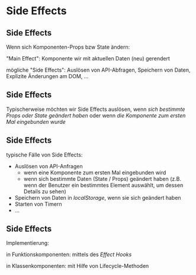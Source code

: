 # Side Effects

## Side Effects

Wenn sich Komponenten-Props bzw State ändern:

"Main Effect": Komponente wir mit aktuellen Daten (neu) gerendert

mögliche "Side Effects": Auslösen von API-Abfragen, Speichern von Daten, Explizite Änderungen am DOM, ...

## Side Effects

Typischerweise möchten wir Side Effects auslösen, wenn _sich bestimmte Props oder State geändert haben_ oder wenn _die Komponente zum ersten Mal eingebunden wurde_

## Side Effects

typische Fälle von Side Effects:

- Auslösen von API-Anfragen
  - wenn eine Komponente zum ersten Mal eingebunden wird
  - wenn sich bestimmte Daten (State / Props) geändert haben (z.B. wenn der Benutzer ein bestimmtes Element auswählt, um dessen Details zu sehen)
- Speichern von Daten in _localStorage_, wenn sie sich geändert haben
- Starten von Timern
- ...

## Side Effects

Implementierung:

in Funktionskomponenten: mittels des _Effect Hooks_

in Klassenkomponenten: mit Hilfe von Lifecycle-Methoden
